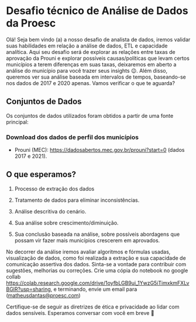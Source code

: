 # Desafio técnico de Análise de Dados da Proesc

Olá! Seja bem vindo (a) a nosso desafio de analista de dados, iremos validar suas habilidades em relação a análise de dados, ETL e capacidade analítica. Aqui seu desafio será de explorar as relações entre taxas de aprovação da Prouni e explorar possíveis causas/políticas que levam certos municípios a terem diferenças em suas taxas, deixaremos em aberto a análise do município para você trazer seus insights 😉.
Além disso, queremos ver sua análise baseada em intervalos de tempos, baseando-se nos dados de 2017 e 2020 apenas. Vamos verificar o que te aguarda?

## Conjuntos de Dados

Os conjuntos de dados utilizados foram obtidos a partir de uma fonte principal:

### Download dos dados de perfil dos municípios

- Prouni (MEC): https://dadosabertos.mec.gov.br/prouni?start=0 (dados 2017 e 2021).

## O que esperamos?

1. Processo de extração dos dados

2. Tratamento de dados para eliminar inconsistências.

3. Análise descritiva do cenário.

4. Sua análise sobre crescimento/diminuição.

5. Sua conclusão baseada na análise, sobre possíveis abordagens que possam vir fazer mais municípios crescerem em aprovados.

No decorrer da análise iremos avaliar algoritmos e fórmulas usadas, visualização de dados, como foi realizada a extração e sua capacidade de comunicação assertiva dos dados. Sinta-se a vontade para contribuir com sugestões, melhorias ou correções. Crie uma cópia do notebook no google collab https://colab.research.google.com/drive/1oyfbLGB9ui_1YwzG5iTimxkmFXLvBGlR?usp=sharing, e terminando, envie um email para (matheusdantas@proesc.com)

Certifique-se de seguir as diretrizes de ética e privacidade ao lidar com dados sensíveis. Esperamos conversar com você em breve 💚
